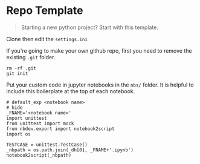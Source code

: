 # Repo Template
> Starting a new python project?  Start with this template.

Clone then edit the `settings.ini`

If you're going to make your own github repo, first you need to remove the existing `.git` folder.

```
rm -rf .git
git init
```

Put your custom code in jupyter notebooks in the `nbs/` folder.  It is helpful to include this boilerplate at the top of each notebook.


```
# default_exp <notebook name>
# hide
_FNAME='<notebook name>'
import unittest
from unittest import mock
from nbdev.export import notebook2script
import os

TESTCASE = unittest.TestCase()
_nbpath = os.path.join(_dh[0], _FNAME+'.ipynb')
notebook2script(_nbpath)
```


